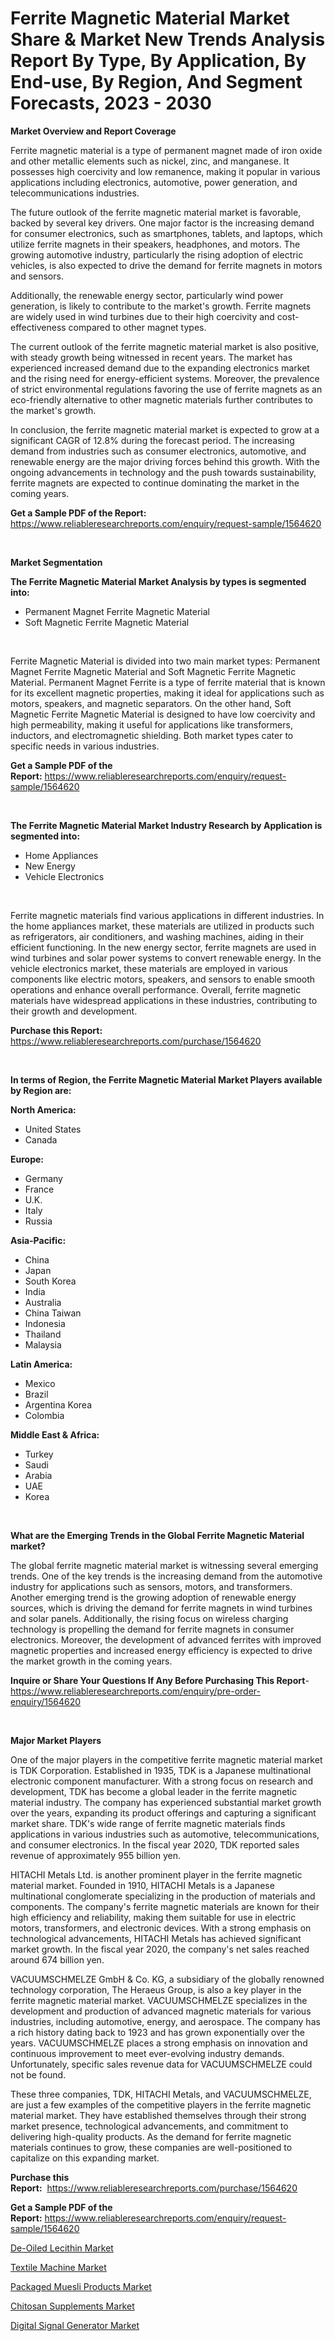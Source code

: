 <p><h1>Ferrite Magnetic Material Market Share & Market New Trends Analysis Report By Type, By Application, By End-use, By Region, And Segment Forecasts, 2023 - 2030</h1></p><p><strong>Market Overview and Report Coverage</strong></p>
<p><p>Ferrite magnetic material is a type of permanent magnet made of iron oxide and other metallic elements such as nickel, zinc, and manganese. It possesses high coercivity and low remanence, making it popular in various applications including electronics, automotive, power generation, and telecommunications industries.</p><p>The future outlook of the ferrite magnetic material market is favorable, backed by several key drivers. One major factor is the increasing demand for consumer electronics, such as smartphones, tablets, and laptops, which utilize ferrite magnets in their speakers, headphones, and motors. The growing automotive industry, particularly the rising adoption of electric vehicles, is also expected to drive the demand for ferrite magnets in motors and sensors.</p><p>Additionally, the renewable energy sector, particularly wind power generation, is likely to contribute to the market's growth. Ferrite magnets are widely used in wind turbines due to their high coercivity and cost-effectiveness compared to other magnet types.</p><p>The current outlook of the ferrite magnetic material market is also positive, with steady growth being witnessed in recent years. The market has experienced increased demand due to the expanding electronics market and the rising need for energy-efficient systems. Moreover, the prevalence of strict environmental regulations favoring the use of ferrite magnets as an eco-friendly alternative to other magnetic materials further contributes to the market's growth.</p><p>In conclusion, the ferrite magnetic material market is expected to grow at a significant CAGR of 12.8% during the forecast period. The increasing demand from industries such as consumer electronics, automotive, and renewable energy are the major driving forces behind this growth. With the ongoing advancements in technology and the push towards sustainability, ferrite magnets are expected to continue dominating the market in the coming years.</p></p>
<p><strong>Get a Sample PDF of the Report:</strong> <a href="https://www.reliableresearchreports.com/enquiry/request-sample/1564620">https://www.reliableresearchreports.com/enquiry/request-sample/1564620</a></p>
<p>&nbsp;</p>
<p><strong>Market Segmentation</strong></p>
<p><strong>The Ferrite Magnetic Material Market Analysis by types is segmented into:</strong></p>
<p><ul><li>Permanent Magnet Ferrite Magnetic Material</li><li>Soft Magnetic Ferrite Magnetic Material</li></ul></p>
<p>&nbsp;</p>
<p><p>Ferrite Magnetic Material is divided into two main market types: Permanent Magnet Ferrite Magnetic Material and Soft Magnetic Ferrite Magnetic Material. Permanent Magnet Ferrite is a type of ferrite material that is known for its excellent magnetic properties, making it ideal for applications such as motors, speakers, and magnetic separators. On the other hand, Soft Magnetic Ferrite Magnetic Material is designed to have low coercivity and high permeability, making it useful for applications like transformers, inductors, and electromagnetic shielding. Both market types cater to specific needs in various industries.</p></p>
<p><strong>Get a Sample PDF of the Report:</strong>&nbsp;<a href="https://www.reliableresearchreports.com/enquiry/request-sample/1564620">https://www.reliableresearchreports.com/enquiry/request-sample/1564620</a></p>
<p>&nbsp;</p>
<p><strong>The Ferrite Magnetic Material Market Industry Research by Application is segmented into:</strong></p>
<p><ul><li>Home Appliances</li><li>New Energy</li><li>Vehicle Electronics</li></ul></p>
<p>&nbsp;</p>
<p><p>Ferrite magnetic materials find various applications in different industries. In the home appliances market, these materials are utilized in products such as refrigerators, air conditioners, and washing machines, aiding in their efficient functioning. In the new energy sector, ferrite magnets are used in wind turbines and solar power systems to convert renewable energy. In the vehicle electronics market, these materials are employed in various components like electric motors, speakers, and sensors to enable smooth operations and enhance overall performance. Overall, ferrite magnetic materials have widespread applications in these industries, contributing to their growth and development.</p></p>
<p><strong>Purchase this Report:</strong>&nbsp; <a href="https://www.reliableresearchreports.com/purchase/1564620">https://www.reliableresearchreports.com/purchase/1564620</a></p>
<p>&nbsp;</p>
<p><strong>In terms of Region, the Ferrite Magnetic Material Market Players available by Region are:</strong></p>
<p>
    <p> <strong> North America: </strong>
        <ul>
            <li>United States</li>
            <li>Canada</li>
        </ul>
        </p> 
    <p> <strong> Europe: </strong>
        <ul>
            <li>Germany</li>
            <li>France</li>
            <li>U.K.</li>
            <li>Italy</li>
            <li>Russia</li>
        </ul>
        </p> 
    <p> <strong> Asia-Pacific: </strong>
        <ul>
            <li>China</li>
            <li>Japan</li>
            <li>South Korea</li>
            <li>India</li>
            <li>Australia</li>
            <li>China Taiwan</li>
            <li>Indonesia</li>
            <li>Thailand</li>
            <li>Malaysia</li>
        </ul>
        </p> 
    <p> <strong> Latin America: </strong>
        <ul>
            <li>Mexico</li>
            <li>Brazil</li>
            <li>Argentina Korea</li>
            <li>Colombia</li>
        </ul>
        </p> 
    <p> <strong> Middle East & Africa: </strong>
        <ul>
            <li>Turkey</li>
            <li>Saudi</li>
            <li>Arabia</li>
            <li>UAE</li>
            <li>Korea</li>
        </ul>
    </p>
    </p>
<p>&nbsp;</p>
<p><strong>What are the Emerging Trends in the Global Ferrite Magnetic Material market?</strong></p>
<p><p>The global ferrite magnetic material market is witnessing several emerging trends. One of the key trends is the increasing demand from the automotive industry for applications such as sensors, motors, and transformers. Another emerging trend is the growing adoption of renewable energy sources, which is driving the demand for ferrite magnets in wind turbines and solar panels. Additionally, the rising focus on wireless charging technology is propelling the demand for ferrite magnets in consumer electronics. Moreover, the development of advanced ferrites with improved magnetic properties and increased energy efficiency is expected to drive the market growth in the coming years.</p></p>
<p><strong>Inquire or Share Your Questions If Any Before Purchasing This Report</strong>- <a href="https://www.reliableresearchreports.com/enquiry/pre-order-enquiry/1564620">https://www.reliableresearchreports.com/enquiry/pre-order-enquiry/1564620</a></p>
<p>&nbsp;</p>
<p><strong>Major Market Players</strong></p>
<p><p>One of the major players in the competitive ferrite magnetic material market is TDK Corporation. Established in 1935, TDK is a Japanese multinational electronic component manufacturer. With a strong focus on research and development, TDK has become a global leader in the ferrite magnetic material industry. The company has experienced substantial market growth over the years, expanding its product offerings and capturing a significant market share. TDK's wide range of ferrite magnetic materials finds applications in various industries such as automotive, telecommunications, and consumer electronics. In the fiscal year 2020, TDK reported sales revenue of approximately 955 billion yen.</p><p>HITACHI Metals Ltd. is another prominent player in the ferrite magnetic material market. Founded in 1910, HITACHI Metals is a Japanese multinational conglomerate specializing in the production of materials and components. The company's ferrite magnetic materials are known for their high efficiency and reliability, making them suitable for use in electric motors, transformers, and electronic devices. With a strong emphasis on technological advancements, HITACHI Metals has achieved significant market growth. In the fiscal year 2020, the company's net sales reached around 674 billion yen.</p><p>VACUUMSCHMELZE GmbH & Co. KG, a subsidiary of the globally renowned technology corporation, The Heraeus Group, is also a key player in the ferrite magnetic material market. VACUUMSCHMELZE specializes in the development and production of advanced magnetic materials for various industries, including automotive, energy, and aerospace. The company has a rich history dating back to 1923 and has grown exponentially over the years. VACUUMSCHMELZE places a strong emphasis on innovation and continuous improvement to meet ever-evolving industry demands. Unfortunately, specific sales revenue data for VACUUMSCHMELZE could not be found.</p><p>These three companies, TDK, HITACHI Metals, and VACUUMSCHMELZE, are just a few examples of the competitive players in the ferrite magnetic material market. They have established themselves through their strong market presence, technological advancements, and commitment to delivering high-quality products. As the demand for ferrite magnetic materials continues to grow, these companies are well-positioned to capitalize on this expanding market.</p></p>
<p><strong>Purchase this Report:</strong>&nbsp;&nbsp;<a href="https://www.reliableresearchreports.com/purchase/1564620">https://www.reliableresearchreports.com/purchase/1564620</a></p>
<p></p>
<p><strong>Get a Sample PDF of the Report:</strong>&nbsp;<a href="https://www.reliableresearchreports.com/enquiry/request-sample/1564620">https://www.reliableresearchreports.com/enquiry/request-sample/1564620</a></p>
<p><p><a href="https://github.com/pizolina/Market-Research-Report-List-1/blob/main/de-oiled-lecithin-market.md">De-Oiled Lecithin Market</a></p><p><a href="https://medium.com/@aashish.reportprime2/textile-machine-market-trends-and-market-analysis-forecasted-for-period-2023-2030-7bd004c2f323">Textile Machine Market</a></p><p><a href="https://medium.com/@nicholasgarcia1914/packaged-muesli-products-market-competitive-analysis-market-trends-and-forecast-to-2030-5d0fd40dcc69">Packaged Muesli Products Market</a></p><p><a href="https://github.com/sofayahoo2023/Market-Research-Report-List-1/blob/main/chitosan-supplements-market.md">Chitosan Supplements Market</a></p><p><a href="https://medium.com/@emmyrolfson8689/digital-signal-generator-market-exploring-market-share-market-trends-and-future-growth-af98c3d492bf">Digital Signal Generator Market</a></p></p>
